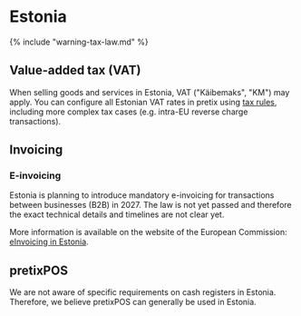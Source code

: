 # Estonia

{% include "warning-tax-law.md" %}

## Value-added tax (VAT)

When selling goods and services in Estonia, VAT ("Käibemaks", "KM") may apply.
You can configure all Estonian VAT rates in pretix using [tax rules](../../guides/taxes.md), including more complex tax cases (e.g. intra-EU reverse charge transactions).

## Invoicing

### E-invoicing

Estonia is planning to introduce mandatory e-invoicing for transactions between businesses (B2B) in 2027.
The law is not yet passed and therefore the exact technical details and timelines are not clear yet.

More information is available on the website of the European Commission: [eInvoicing in Estonia](https://ec.europa.eu/digital-building-blocks/sites/display/DIGITAL/eInvoicing+in+Estonia).

## pretixPOS

We are not aware of specific requirements on cash registers in Estonia.
Therefore, we believe pretixPOS can generally be used in Estonia.
